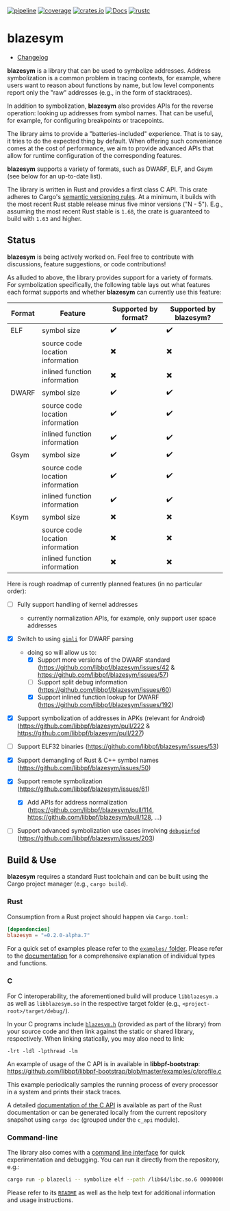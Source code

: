 [![pipeline](https://github.com/libbpf/blazesym/actions/workflows/test.yml/badge.svg?branch=main)](https://github.com/libbpf/blazesym/actions/workflows/test.yml)
[![coverage](https://codecov.io/gh/libbpf/blazesym/branch/main/graph/badge.svg)](https://codecov.io/gh/libbpf/blazesym)
[![crates.io](https://img.shields.io/crates/v/blazesym.svg)](https://crates.io/crates/blazesym)
[![Docs](https://docs.rs/blazesym/badge.svg)](https://docs.rs/blazesym)
[![rustc](https://img.shields.io/badge/rustc-1.64+-blue.svg)](https://blog.rust-lang.org/2022/09/22/Rust-1.64.0.html)

# blazesym

- [Changelog](CHANGELOG.md)

**blazesym** is a library that can be used to symbolize addresses. Address
symbolization is a common problem in tracing contexts, for example, where users
want to reason about functions by name, but low level components report only the
"raw" addresses (e.g., in the form of stacktraces).

In addition to symbolization, **blazesym** also provides APIs for the reverse
operation: looking up addresses from symbol names. That can be useful, for
example, for configuring breakpoints or tracepoints.

The library aims to provide a "batteries-included" experience. That is to say,
it tries to do the expected thing by default. When offering such convenience
comes at the cost of performance, we aim to provide advanced APIs that allow for
runtime configuration of the corresponding features.

**blazesym** supports a variety of formats, such as DWARF, ELF, and Gsym (see
below for an up-to-date list).

The library is written in Rust and provides a first class C API. This crate
adheres to Cargo's [semantic versioning rules][cargo-semver]. At a minimum, it
builds with the most recent Rust stable release minus five minor versions ("N -
5"). E.g., assuming the most recent Rust stable is `1.68`, the crate is
guaranteed to build with `1.63` and higher.


## Status
**blazesym** is being actively worked on. Feel free to contribute with
discussions, feature suggestions, or code contributions!

As alluded to above, the library provides support for a variety of formats. For
symbolization specifically, the following table lays out what features each
format supports and whether **blazesym** can currently use this feature:

| Format        | Feature                          | Supported by format?     | Supported by blazesym?   |
| ------------- | -------------------------------- | ------------------------ | ------------------------ |
| ELF           | symbol size                      | :heavy_check_mark:       | :heavy_check_mark:       |
|               | source code location information | :heavy_multiplication_x: | :heavy_multiplication_x: |
|               | inlined function information     | :heavy_multiplication_x: | :heavy_multiplication_x: |
| DWARF         | symbol size                      | :heavy_check_mark:       | :heavy_check_mark:       |
|               | source code location information | :heavy_check_mark:       | :heavy_check_mark:       |
|               | inlined function information     | :heavy_check_mark:       | :heavy_check_mark:       |
| Gsym          | symbol size                      | :heavy_check_mark:       | :heavy_check_mark:       |
|               | source code location information | :heavy_check_mark:       | :heavy_check_mark:       |
|               | inlined function information     | :heavy_check_mark:       | :heavy_check_mark:       |
| Ksym          | symbol size                      | :heavy_multiplication_x: | :heavy_multiplication_x: |
|               | source code location information | :heavy_multiplication_x: | :heavy_multiplication_x: |
|               | inlined function information     | :heavy_multiplication_x: | :heavy_multiplication_x: |


Here is rough roadmap of currently planned features (in no particular order):

- [ ] Fully support handling of kernel addresses
  - currently normalization APIs, for example, only support user space addresses
- [x] Switch to using [`gimli`](https://crates.io/crates/gimli) for DWARF parsing
  - doing so will allow us to:
    - [x] Support more versions of the DWARF standard (https://github.com/libbpf/blazesym/issues/42 & https://github.com/libbpf/blazesym/issues/57)
    - [ ] Support split debug information (https://github.com/libbpf/blazesym/issues/60)
    - [x] Support inlined function lookup for DWARF (https://github.com/libbpf/blazesym/issues/192)
- [x] Support symbolization of addresses in APKs (relevant for Android) (https://github.com/libbpf/blazesym/pull/222 & https://github.com/libbpf/blazesym/pull/227)
- [ ] Support ELF32 binaries (https://github.com/libbpf/blazesym/issues/53)
- [x] Support demangling of Rust & C++ symbol names (https://github.com/libbpf/blazesym/issues/50)
- [x] Support remote symbolization (https://github.com/libbpf/blazesym/issues/61)
  - [x] Add APIs for address normalization (https://github.com/libbpf/blazesym/pull/114, https://github.com/libbpf/blazesym/pull/128, ...)
- [ ] Support advanced symbolization use cases involving [`debuginfod`](https://sourceware.org/elfutils/Debuginfod.html) (https://github.com/libbpf/blazesym/issues/203)


## Build & Use
**blazesym** requires a standard Rust toolchain and can be built using the Cargo
project manager (e.g., `cargo build`).

### Rust
Consumption from a Rust project should happen via `Cargo.toml`:
```toml
[dependencies]
blazesym = "=0.2.0-alpha.7"
```

For a quick set of examples please refer to the [`examples/` folder](examples/).
Please refer to the [documentation](https://docs.rs/blazesym) for a
comprehensive explanation of individual types and functions.


### C
For C interoperability, the aforementioned build will produce `libblazesym.a` as
well as `libblazesym.so` in the respective target folder (e.g.,
`<project-root>/target/debug/`).

In your C programs include [`blazesym.h`](include/blazesym.h) (provided as part
of the library) from your source code and then link against the static or shared
library, respectively. When linking statically, you may also need to link:
```text
-lrt -ldl -lpthread -lm
```

An example of usage of the C API is in available in **libbpf-bootstrap**:
<https://github.com/libbpf/libbpf-bootstrap/blob/master/examples/c/profile.c>

This example periodically samples the running process of every processor
in a system and prints their stack traces.

A detailed [documentation of the C API](https://docs.rs/blazesym/latest/blazesym/c_api)
is available as part of the Rust documentation or can be generated locally from
the current repository snapshot using `cargo doc` (grouped under the `c_api`
module).


### Command-line
The library also comes with a [command line interface](cli/) for quick
experimentation and debugging. You can run it directly from the
repository, e.g.:
```sh
cargo run -p blazecli -- symbolize elf --path /lib64/libc.so.6 00000000000caee1
```

Please refer to its [`README`](cli/README.md) as well as the help text
for additional information and usage instructions.


[cargo-semver]: https://doc.rust-lang.org/cargo/reference/resolver.html#semver-compatibility
